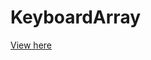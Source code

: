 # KeyboardArray
<a href="http://htmlpreview.github.io/?https://cdn.rawgit.com/xtreemze/KeyboardArray/master/index.html">View here</a>
